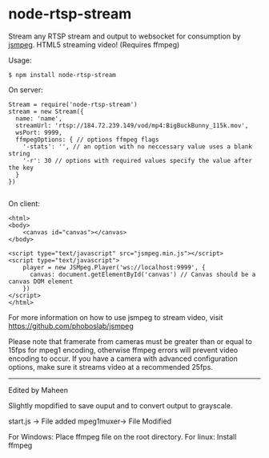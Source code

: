 node-rtsp-stream
================

Stream any RTSP stream and output to websocket for consumption by [jsmpeg](https://github.com/phoboslab/jsmpeg). HTML5 streaming video! (Requires ffmpeg)

Usage:

```
$ npm install node-rtsp-stream
```

On server:
```
Stream = require('node-rtsp-stream')
stream = new Stream({
  name: 'name',
  streamUrl: 'rtsp://184.72.239.149/vod/mp4:BigBuckBunny_115k.mov',
  wsPort: 9999,
  ffmpegOptions: { // options ffmpeg flags
    '-stats': '', // an option with no neccessary value uses a blank string
    '-r': 30 // options with required values specify the value after the key
  }
})
    
```

On client:
```
<html>
<body>
	<canvas id="canvas"></canvas>
</body>

<script type="text/javascript" src="jsmpeg.min.js"></script>
<script type="text/javascript">
	player = new JSMpeg.Player('ws://localhost:9999', {
	  canvas: document.getElementById('canvas') // Canvas should be a canvas DOM element
	})	
</script>
</html>
```

For more information on how to use jsmpeg to stream video, visit https://github.com/phoboslab/jsmpeg

Please note that framerate from cameras must be greater than or equal to 15fps for mpeg1 encoding, otherwise ffmpeg errors will prevent video encoding to occur. If you have a camera with advanced configuration options, make sure it streams video at a recommended 25fps.

-------------------------------------------------------------------
Edited by Maheen

Slightly mopdified to save ouput and to convert output to grayscale.

start.js -> File added
mpeg1muxer-> File Modified

For Windows: Place ffmpeg file on the root directory.
For linux: Install ffmpeg
